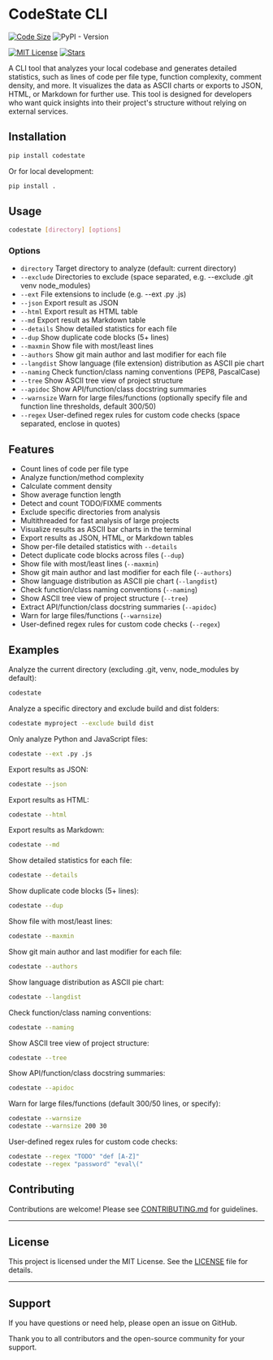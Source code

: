 # CodeState CLI

[![Code Size](https://img.shields.io/github/languages/code-size/HenryLok0/CodeState?style=flat-square&logo=github)](https://github.com/HenryLok0/CodeState)
![PyPI - Version](https://img.shields.io/pypi/v/CodeState)

[![MIT License](https://img.shields.io/github/license/HenryLok0/CodeState?style=flat-square)](LICENSE)
[![Stars](https://img.shields.io/github/stars/HenryLok0/CodeState?style=flat-square)](https://github.com/HenryLok0/CodeState/stargazers)

A CLI tool that analyzes your local codebase and generates detailed statistics, such as lines of code per file type, function complexity, comment density, and more. It visualizes the data as ASCII charts or exports to JSON, HTML, or Markdown for further use. This tool is designed for developers who want quick insights into their project's structure without relying on external services.

## Installation

```bash
pip install codestate
```

Or for local development:

```bash
pip install .
```

## Usage

```bash
codestate [directory] [options]
```

### Options
- `directory`         Target directory to analyze (default: current directory)
- `--exclude`         Directories to exclude (space separated, e.g. --exclude .git venv node_modules)
- `--ext`             File extensions to include (e.g. --ext .py .js)
- `--json`            Export result as JSON
- `--html`            Export result as HTML table
- `--md`              Export result as Markdown table
- `--details`         Show detailed statistics for each file
- `--dup`             Show duplicate code blocks (5+ lines)
- `--maxmin`          Show file with most/least lines
- `--authors`         Show git main author and last modifier for each file
- `--langdist`        Show language (file extension) distribution as ASCII pie chart
- `--naming`          Check function/class naming conventions (PEP8, PascalCase)
- `--tree`            Show ASCII tree view of project structure
- `--apidoc`          Show API/function/class docstring summaries
- `--warnsize`        Warn for large files/functions (optionally specify file and function line thresholds, default 300/50)
- `--regex`           User-defined regex rules for custom code checks (space separated, enclose in quotes)

## Features
- Count lines of code per file type
- Analyze function/method complexity
- Calculate comment density
- Show average function length
- Detect and count TODO/FIXME comments
- Exclude specific directories from analysis
- Multithreaded for fast analysis of large projects
- Visualize results as ASCII bar charts in the terminal
- Export results as JSON, HTML, or Markdown tables
- Show per-file detailed statistics with `--details`
- Detect duplicate code blocks across files (`--dup`)
- Show file with most/least lines (`--maxmin`)
- Show git main author and last modifier for each file (`--authors`)
- Show language distribution as ASCII pie chart (`--langdist`)
- Check function/class naming conventions (`--naming`)
- Show ASCII tree view of project structure (`--tree`)
- Extract API/function/class docstring summaries (`--apidoc`)
- Warn for large files/functions (`--warnsize`)
- User-defined regex rules for custom code checks (`--regex`)

## Examples

Analyze the current directory (excluding .git, venv, node_modules by default):
```bash
codestate
```

Analyze a specific directory and exclude build and dist folders:
```bash
codestate myproject --exclude build dist
```

Only analyze Python and JavaScript files:
```bash
codestate --ext .py .js
```

Export results as JSON:
```bash
codestate --json
```

Export results as HTML:
```bash
codestate --html
```

Export results as Markdown:
```bash
codestate --md
```

Show detailed statistics for each file:
```bash
codestate --details
```

Show duplicate code blocks (5+ lines):
```bash
codestate --dup
```

Show file with most/least lines:
```bash
codestate --maxmin
```

Show git main author and last modifier for each file:
```bash
codestate --authors
```

Show language distribution as ASCII pie chart:
```bash
codestate --langdist
```

Check function/class naming conventions:
```bash
codestate --naming
```

Show ASCII tree view of project structure:
```bash
codestate --tree
```

Show API/function/class docstring summaries:
```bash
codestate --apidoc
```

Warn for large files/functions (default 300/50 lines, or specify):
```bash
codestate --warnsize
codestate --warnsize 200 30
```

User-defined regex rules for custom code checks:
```bash
codestate --regex "TODO" "def [A-Z]"
codestate --regex "password" "eval\("
```

## Contributing

Contributions are welcome! Please see [CONTRIBUTING.md](CONTRIBUTING.md) for guidelines.

---

## License

This project is licensed under the MIT License. See the [LICENSE](LICENSE) file for details.

---

## Support

If you have questions or need help, please open an issue on GitHub.

Thank you to all contributors and the open-source community for your support.